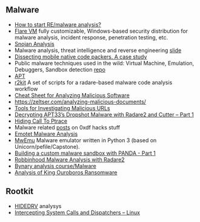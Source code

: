 ## Malware

 - [How to start RE/malware analysis?](https://hshrzd.wordpress.com/how-to-start/)
 - [Flare VM](https://github.com/fireeye/flare-vm) fully customizable, Windows-based security distribution for malware analysis, incident response, penetration testing, etc.
 - [Snojan Analysis](https://medium.com/@jacob16682/snojan-analysis-bb3982fb1bb9)
 - Malware analysis, threat intelligence and reverse engineering [slide](https://www.slideshare.net/bartblaze/malware-analysis-threat-intelligence-and-reverse-engineering)
 - [Dissecting mobile native code packers. A case study](https://blog.zimperium.com/dissecting-mobile-native-code-packers-case-study/)
 - Public malware techniques used in the wild: Virtual Machine, Emulation, Debuggers, Sandbox detection [repo](https://github.com/LordNoteworthy/al-khaser)
 - [APT](https://azeria-labs.com/advanced-persistent-threat/)
 - [r2kit](https://github.com/cmatthewbrooks/r2kit) A set of scripts for a radare-based malware code analysis workflow
 - [Cheat Sheet for Analyzing Malicious Software](https://zeltser.com/malware-analysis-cheat-sheet/)
 - https://zeltser.com/analyzing-malicious-documents/
 - [Tools for Investigating Malicious URLs](https://medium.com/@0x736A/tools-for-investigating-malicious-urls-d013121c8650)
 - [Decrypting APT33’s Dropshot Malware with Radare2 and Cutter – Part 1](https://www.megabeets.net/decrypting-dropshot-with-radare2-and-cutter-part-1/)
 - [Hiding Call To Ptrace](https://github.com/yellowbyte/analysis-of-anti-analysis/blob/master/research/hiding_call_to_ptrace/hiding_call_to_ptrace.md)
 - Malware related [posts](https://0xdf.gitlab.io/tags.html#malware) on 0xdf hacks stuff
 - [Emotet Malware Analysis](https://medium.com/@nishanmaharjan17/emotet-malware-analysis-33302911695b)
 - [MwEmu](https://gitlab.com/vtopan/mwemu) Malware emulator written in Python 3 (based on Unicorn/pefile/Capstone).
 - [Building a custom malware sandbox with PANDA - Part 1](https://adalogics.com/blog/Building-a-custom-malware-sandbox-with-PANDA-Part-1)
 - [Robbinhood Malware Analysis with Radare2](https://goggleheadedhacker.com/blog/post/12)
 - [Bynary analysis course/Malware](https://maxkersten.nl/binary-analysis-course/malware-analysis)
 - [Analysis of King Ouroboros Ransomware](https://maskop9.tech/index.php/2019/08/18/analysis-of-king-ouroboros-ransomware/)
 
## Rootkit
 - [HIDEDRV](http://www.sekoia.fr/blog/wp-content/uploads/2016/10/Rootkit-analysis-Use-case-on-HIDEDRV-v1.6.pdf) analysys
 - [Intercepting System Calls and Dispatchers – Linux](https://ruinedsec.wordpress.com/2013/04/04/modifying-system-calls-dispatching-linux/)
